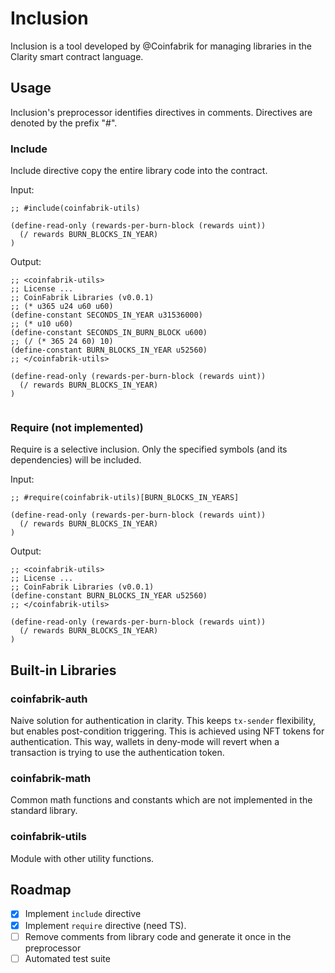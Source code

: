# Inclusion

Inclusion is a tool developed by @Coinfabrik for managing libraries in the Clarity smart contract language.


## Usage

Inclusion's preprocessor identifies directives in comments.
Directives are denoted by the prefix "#".


### Include

Include directive copy the entire library code into the contract.

Input:
```clar
;; #include(coinfabrik-utils)

(define-read-only (rewards-per-burn-block (rewards uint))
  (/ rewards BURN_BLOCKS_IN_YEAR)    
)
```

Output:
```clar
;; <coinfabrik-utils>
;; License ...
;; CoinFabrik Libraries (v0.0.1)
;; (* u365 u24 u60 u60)
(define-constant SECONDS_IN_YEAR u31536000)
;; (* u10 u60)
(define-constant SECONDS_IN_BURN_BLOCK u600)
;; (/ (* 365 24 60) 10)
(define-constant BURN_BLOCKS_IN_YEAR u52560)
;; </coinfabrik-utils>

(define-read-only (rewards-per-burn-block (rewards uint))
  (/ rewards BURN_BLOCKS_IN_YEAR)    
)


```


### Require (not implemented)

Require is a selective inclusion. Only the specified symbols (and its dependencies) will be included.

Input:
```clar
;; #require(coinfabrik-utils)[BURN_BLOCKS_IN_YEARS]

(define-read-only (rewards-per-burn-block (rewards uint))
  (/ rewards BURN_BLOCKS_IN_YEAR)    
)
```

Output:
```clar
;; <coinfabrik-utils>
;; License ...
;; CoinFabrik Libraries (v0.0.1)
(define-constant BURN_BLOCKS_IN_YEAR u52560)
;; </coinfabrik-utils>

(define-read-only (rewards-per-burn-block (rewards uint))
  (/ rewards BURN_BLOCKS_IN_YEAR)    
)
```


## Built-in Libraries

### coinfabrik-auth

Naive solution for authentication in clarity. This keeps `tx-sender` flexibility, but enables post-condition triggering. This is achieved using NFT tokens for authentication. This way, wallets in deny-mode will revert when a transaction is trying to use the authentication token.


### coinfabrik-math

Common math functions and constants which are not implemented in the standard library.


### coinfabrik-utils

Module with other utility functions.


## Roadmap

- [x] Implement `include` directive
- [x] Implement `require` directive (need TS).
- [ ] Remove comments from library code and generate it once in the preprocessor
- [ ] Automated test suite
